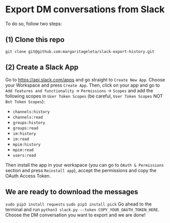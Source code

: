 # Export DM conversations from Slack

To do so, follow two steps:

## (1) Clone this repo
`git clone git@github.com:margaritageleta/slack-export-history.git`

## (2) Create a Slack App
Go to https://api.slack.com/apps and go straight to `Create New App`. Choose your Workspace and press `Create App`. Then, click on your app and go to `Add features and functionality` -> `Permissions` -> `Scopes` and add the following scopes in `User Token Scopes` (be careful, `User Token Scopes` NOT `Bot Token Scopes`):

+ `channels:history`
+ `channels:read`
+ `groups:history`
+ `groups:read`
+ `im:history`
+ `im:read`
+ `mpim:history`
+ `mpim:read`
+ `users:read`

Then install the app in your workspace (you can go to `OAuth & Permissions` section and press `Reinstall app`), accept the permissions and copy the OAuth Access Token. 


## We are ready to download the messages
`sudo pip3 install requests`
`sudo pip3 install pick`
Go ahead to the terminal and run `python3 slack.py --token COPY_YOUR_OAUTH_TOKEN_HERE`. Choose the DM conversation you want to export and we are done! 
